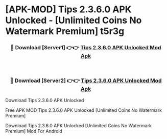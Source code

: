 # [APK-MOD] Tips 2.3.6.0 APK Unlocked - [Unlimited Coins No Watermark Premium] t5r3g



<div align="center">
<h3>🔴 Download [Server1] 👉👉 <a href="https://momento.my/?title=Tips_2.3.6.0_APK_Unlocked">Tips 2.3.6.0 APK Unlocked Mod Apk</a></h3><br>

<h3>🔴 Download [Server2] 👉👉 <a href="https://momento.my/?title=Tips_2.3.6.0_APK_Unlocked">Tips 2.3.6.0 APK Unlocked Mod Apk</a></h3>
</div>



Download Tips 2.3.6.0 APK Unlocked 

Free APK MOD Tips 2.3.6.0 APK Unlocked [Unlimited Coins No Watermark Premium]

Download Tips 2.3.6.0 APK Unlocked [Unlimited Coins No Watermark Premium] Mod For Android
